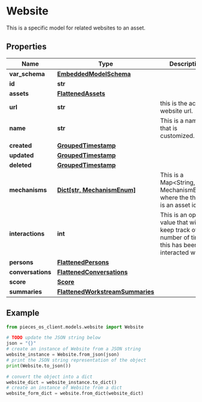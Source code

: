 # Website

This is a specific model for related websites to an asset.

## Properties

Name | Type | Description | Notes
------------ | ------------- | ------------- | -------------
**var_schema** | [**EmbeddedModelSchema**](EmbeddedModelSchema) |  | [optional] 
**id** | **str** |  | 
**assets** | [**FlattenedAssets**](FlattenedAssets) |  | [optional] 
**url** | **str** | this is the actual website url. | 
**name** | **str** | This is a name that is customized. | 
**created** | [**GroupedTimestamp**](GroupedTimestamp) |  | 
**updated** | [**GroupedTimestamp**](GroupedTimestamp) |  | 
**deleted** | [**GroupedTimestamp**](GroupedTimestamp) |  | [optional] 
**mechanisms** | [**Dict[str, MechanismEnum]**](MechanismEnum) | This is a Map&lt;String, MechanismEnum&gt; where the the key is an asset id. | [optional] 
**interactions** | **int** | This is an optional value that will keep track of the number of times this has been interacted with. | [optional] 
**persons** | [**FlattenedPersons**](FlattenedPersons) |  | [optional] 
**conversations** | [**FlattenedConversations**](FlattenedConversations) |  | [optional] 
**score** | [**Score**](Score) |  | [optional] 
**summaries** | [**FlattenedWorkstreamSummaries**](FlattenedWorkstreamSummaries) |  | [optional] 

## Example

```python
from pieces_os_client.models.website import Website

# TODO update the JSON string below
json = "{}"
# create an instance of Website from a JSON string
website_instance = Website.from_json(json)
# print the JSON string representation of the object
print(Website.to_json())

# convert the object into a dict
website_dict = website_instance.to_dict()
# create an instance of Website from a dict
website_form_dict = website.from_dict(website_dict)
```



